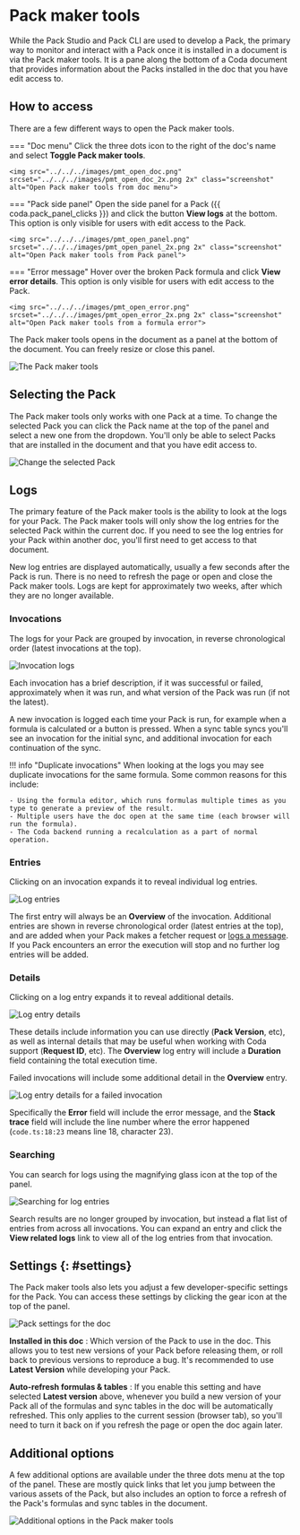 # Pack maker tools

While the Pack Studio and Pack CLI are used to develop a Pack, the primary way to monitor and interact with a Pack once it is installed in a document is via the Pack maker tools. It is a pane along the bottom of a Coda document that provides information about the Packs installed in the doc that you have edit access to.


## How to access

There are a few different ways to open the Pack maker tools.

=== "Doc menu"
    Click the three dots icon to the right of the doc's name and select **Toggle Pack maker tools**.

    <img src="../../../images/pmt_open_doc.png" srcset="../../../images/pmt_open_doc_2x.png 2x" class="screenshot" alt="Open Pack maker tools from doc menu">

=== "Pack side panel"
    Open the side panel for a Pack ({{ coda.pack_panel_clicks }}) and click the button **View logs** at the bottom. This option is only visible for users with edit access to the Pack.

    <img src="../../../images/pmt_open_panel.png" srcset="../../../images/pmt_open_panel_2x.png 2x" class="screenshot" alt="Open Pack maker tools from Pack panel">

=== "Error message"
    Hover over the broken Pack formula and click **View error details**. This option is only visible for users with edit access to the Pack.

    <img src="../../../images/pmt_open_error.png" srcset="../../../images/pmt_open_error_2x.png 2x" class="screenshot" alt="Open Pack maker tools from a formula error">

The Pack maker tools opens in the document as a panel at the bottom of the document. You can freely resize or close this panel.

<img src="../../../images/pmt_overview.png" srcset="../../../images/pmt_overview_2x.png 2x" class="screenshot" alt="The Pack maker tools">


## Selecting the Pack

The Pack maker tools only works with one Pack at a time. To change the selected Pack you can click the Pack name at the top of the panel and select a new one from the dropdown. You'll only be able to select Packs that are installed in the document and that you have edit access to.

<img src="../../../images/pmt_select.png" srcset="../../../images/pmt_select_2x.png 2x" class="screenshot" alt="Change the selected Pack">


## Logs

The primary feature of the Pack maker tools is the ability to look at the logs for your Pack. The Pack maker tools will only show the log entries for the selected Pack within the current doc. If you need to see the log entries for your Pack within another doc, you'll first need to get access to that document.

New log entries are displayed automatically, usually a few seconds after the Pack is run. There is no need to refresh the page or open and close the Pack maker tools. Logs are kept for approximately two weeks, after which they are no longer available.


### Invocations

The logs for your Pack are grouped by invocation, in reverse chronological order (latest invocations at the top).

<img src="../../../images/pmt_overview.png" srcset="../../../images/pmt_overview_2x.png 2x" class="screenshot" alt="Invocation logs">

Each invocation has a brief description, if it was successful or failed, approximately when it was run, and what version of the Pack was run (if not the latest).

A new invocation is logged each time your Pack is run, for example when a formula is calculated or a button is pressed. When a sync table syncs you'll see an invocation for the initial sync, and additional invocation for each continuation of the sync.

!!! info "Duplicate invocations"
    When looking at the logs you may see duplicate invocations for the same formula. Some common reasons for this include:

    - Using the formula editor, which runs formulas multiple times as you type to generate a preview of the result.
    - Multiple users have the doc open at the same time (each browser will run the formula).
    - The Coda backend running a recalculation as a part of normal operation.


### Entries

Clicking on an invocation expands it to reveal individual log entries.

<img src="../../../images/pmt_entries.png" srcset="../../../images/pmt_entries_2x.png 2x" class="screenshot" alt="Log entries">

The first entry will always be an **Overview** of the invocation. Additional entries are shown in reverse chronological order (latest entries at the top), and are added when your Pack makes a fetcher request or [logs a message][troubleshooting_logging]. If you Pack encounters an error the execution will stop and no further log entries will be added.


### Details

Clicking on a log entry expands it to reveal additional details.

<img src="../../../images/pmt_details.png" srcset="../../../images/pmt_details_2x.png 2x" class="screenshot" alt="Log entry details">

These details include information you can use directly (**Pack Version**, etc), as well as internal details that may be useful when working with Coda support (**Request ID**, etc). The **Overview** log entry will include a **Duration** field containing the total execution time.

Failed invocations will include some additional detail in the **Overview** entry.

<img src="../../../images/pmt_details_error.png" srcset="../../../images/pmt_details_error_2x.png 2x" class="screenshot" alt="Log entry details for a failed invocation">

Specifically the **Error** field will include the error message, and the **Stack trace** field will include the line number where the error happened (`code.ts:18:23` means line 18, character 23).


### Searching

You can search for logs using the magnifying glass icon at the top of the panel.

<img src="../../../images/pmt_search.png" srcset="../../../images/pmt_search_2x.png 2x" class="screenshot" alt="Searching for log entries">

Search results are no longer grouped by invocation, but instead a flat list of entries from across all invocations. You can expand an entry and click the **View related logs** link to view all of the log entries from that invocation.


## Settings {: #settings}

The Pack maker tools also lets you adjust a few developer-specific settings for the Pack. You can access these settings by clicking the gear icon at the top of the panel.

<img src="../../../images/pmt_settings.png" srcset="../../../images/pmt_settings_2x.png 2x" class="screenshot" alt="Pack settings for the doc">

**Installed in this doc**
:   Which version of the Pack to use in the doc. This allows you to test new versions of your Pack before releasing them, or roll back to previous versions to reproduce a bug. It's recommended to use **Latest Version** while developing your Pack.

**Auto-refresh formulas & tables**
:   If you enable this setting and have selected **Latest version** above, whenever you build a new version of your Pack all of the formulas and sync tables in the doc will be automatically refreshed. This only applies to the current session (browser tab), so you'll need to turn it back on if you refresh the page or open the doc again later.


## Additional options

A few additional options are available under the three dots menu at the top of the panel. These are mostly quick links that let you jump between the various assets of the Pack, but also includes an option to force a refresh of the Pack's formulas and sync tables in the document.

<img src="../../../images/pmt_additional.png" srcset="../../../images/pmt_additional_2x.png 2x" class="screenshot" alt="Additional options in the Pack maker tools">


[troubleshooting_logging]: troubleshooting.md#logging
